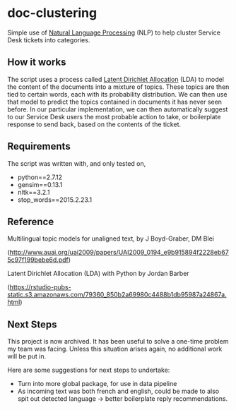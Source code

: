 # doc-clustering
Simple use of [Natural Language Processing](https://en.wikipedia.org/wiki/Natural_language_processing) (NLP) to help cluster Service Desk tickets into categories.

## How it works
The script uses a process called [Latent Dirichlet Allocation](https://en.wikipedia.org/wiki/Latent_Dirichlet_allocation) (LDA) to model the content of the documents into a mixture of topics. These topics are then tied to certain words, each with its probability distribution. We can then use that model to predict the topics contained in documents it has never seen before. In our particular implementation, we can then automatically suggest to our Service Desk users the most probable action to take, or boilerplate response to send back, based on the contents of the ticket.

## Requirements
The script was written with, and only tested on,
* python==2.7.12
* gensim==0.13.1
* nltk==3.2.1
* stop_words==2015.2.23.1 

## Reference
Multilingual topic models for unaligned text, by J Boyd-Graber, DM Blei

(http://www.auai.org/uai2009/papers/UAI2009_0194_e9b915894f2228eb675c97f199bebe6d.pdf)

Latent Dirichlet Allocation (LDA) with Python by Jordan Barber

(https://rstudio-pubs-static.s3.amazonaws.com/79360_850b2a69980c4488b1db95987a24867a.html)

## Next Steps
This project is now archived. It has been useful to solve a one-time problem my team was facing. Unless this situation arises again, no additional work will be put in.

Here are some suggestions for next steps to undertake:
* Turn into more global package, for use in data pipeline
* As incoming text was both french and english, could be made to also spit out detected language -> better boilerplate reply recommendations.
